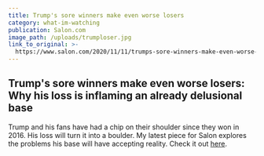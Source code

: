 ```yaml
---
title: Trump's sore winners make even worse losers
category: what-im-watching
publication: Salon.com
image_path: /uploads/trumploser.jpg
link_to_original: >-
  https://www.salon.com/2020/11/11/trumps-sore-winners-make-even-worse-losers-why-his-loss-is-inflaming-an-already-delusional-base/
---
```


## Trump's sore winners make even worse losers: Why his loss is inflaming an already delusional base

Trump and his fans have had a chip on their shoulder since they won in 2016. His loss will turn it into a boulder. My latest piece for Salon explores the problems his base will have accepting reality. Check it out [here](https://www.salon.com/2020/11/11/trumps-sore-winners-make-even-worse-losers-why-his-loss-is-inflaming-an-already-delusional-base/).